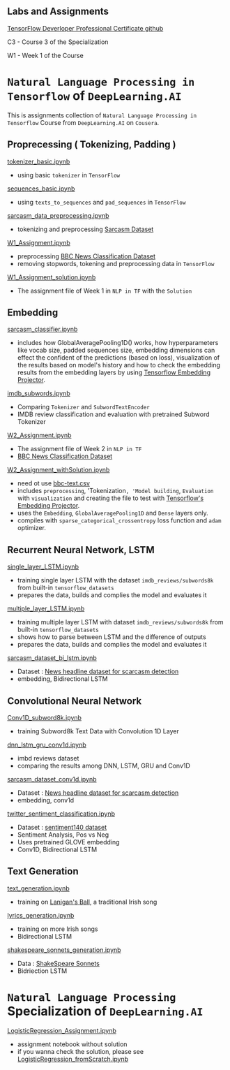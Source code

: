 ## Labs and Assignments
[TensorFlow Deverloper Professional Certificate github](https://github.com/https-deeplearning-ai/tensorflow-1-public)

C3 - Course 3 of the Specialization

W1 - Week 1 of the Course

# `Natural Language Processing in Tensorflow` of `DeepLearning.AI`
This is assignments collection of `Natural Language Processing in Tensorflow` Course from `DeepLearning.AI` on `Cousera`.


## Proprecessing ( Tokenizing, Padding )
[tokenizer_basic.ipynb](tokenizer_basic.ipynb)
- using basic `tokenizer` in `TensorFlow`

[sequences_basic.ipynb](sequences_basic.ipynb)
- using  `texts_to_sequences` and `pad_sequences` in `TensorFlow`

[sarcasm_data_preprocessing.ipynb](sarcasm_data_preprocessing.ipynb)
- tokenizing and preprocessing [Sarcasm Dataset](https://www.kaggle.com/rmisra/news-headlines-dataset-for-sarcasm-detection/home) 

[W1_Assignment.ipynb](C3W1_Assignment.ipynb)
- preprocessing [BBC News Classification Dataset](https://www.kaggle.com/c/learn-ai-bbc/overview)
- removing stopwords, tokening and preprocessing data in `TensorFlow`
 
[W1_Assignment_solution.ipynb](C3W1_Assignment_solution.ipynb)
- The assignment file of Week 1 in `NLP in TF` with the `Solution`

## Embedding
[sarcasm_classifier.ipynb](C3W2_Lab2_sarcasm_classifier.ipynb) 
- includes how GlobalAveragePooling1D() works, 
  how hyperparameters like vocab size, padded sequences size, embedding dimensions can effect the confident of the predictions (based on loss),
  visualization of the results based on model's history 
  and how to check the embedding results from the embedding layers by using [Tensorflow Embedding Projector](https://projector.tensorflow.org/).
  
[imdb_subwords.ipynb](C3W2_Lab3_imdb_subwords.ipynb)
- Comparing `Tokenizer` and `SubwordTextEncoder`
- IMDB review classification and evaluation with pretrained Subword Tokenizer

[W2_Assignment.ipynb](C3W2_Assignment.ipynb)
- The assignment file of Week 2 in `NLP in TF`
- [BBC News Classification Dataset](https://www.kaggle.com/c/learn-ai-bbc/overview)

[W2_Assignment_withSolution.ipynb](C3W2_Assignment_withSolution.ipynb)
- need ot use [bbc-text.csv](bbc-text.csv)
- includes `preprocessing`, 'Tokenization`, 'Model building`, `Evaluation` with `visualization` and creating the file to test with [Tensorflow's Embedding Projector](https://projector.tensorflow.org/).
- uses the `Embedding`, `GlobalAveragePooling1D` and `Dense` layers only.
- compiles with `sparse_categorical_crossentropy` loss function and `adam` optimizer.

## Recurrent Neural Network, LSTM
[single_layer_LSTM.ipynb](C3W3_Lab1_single_layer_LSTM.ipynb)
- training single layer LSTM with the dataset `imdb_reviews/subwords8k` from built-in `tensorflow_datasets`
- prepares the data, builds and complies the model and evaluates it

[multiple_layer_LSTM.ipynb](C3W3_Lab2_multiple_layer_LSTM.ipynb)
- training multiple layer LSTM with dataset `imdb_reviews/subwords8k` from built-in `tensorflow_datasets`
- shows how to parse between LSTM and the difference of outputs
- prepares the data, builds and complies the model and evaluates it

[sarcasm_dataset_bi_lstm.ipynb](https://github.com/yiyichanmyae/nlp/blob/master/tensorflow_dev_assignments/C3W3_Lab5_sarcasm_with_bi_LSTM.ipynb)
- Dataset : [News headline dataset for scarcasm detection](https://www.kaggle.com/datasets/rmisra/news-headlines-dataset-for-sarcasm-detection)
- embedding, Bidirectional LSTM

## Convolutional Neural Network
[Conv1D_subword8k.ipynb](C3W3_Lab3_Conv1D_subword8k.ipynb)
- training Subword8k Text Data with Convolution 1D Layer

[dnn_lstm_gru_conv1d.ipynb](https://github.com/yiyichanmyae/nlp/blob/master/tensorflow_dev_assignments/C3W3_Lab4_imdb_reviews_with_GRU_LSTM_Conv1D.ipynb)
- imbd reviews dataset
- comparing the results among DNN, LSTM, GRU and Conv1D

[sarcasm_dataset_conv1d.ipynb](https://github.com/yiyichanmyae/nlp/blob/master/tensorflow_dev_assignments/C3W3_Lab6_sarcasm_with_1D_convolutional.ipynb)
- Dataset : [News headline dataset for scarcasm detection](https://www.kaggle.com/datasets/rmisra/news-headlines-dataset-for-sarcasm-detection)
- embedding, conv1d

[twitter_sentiment_classification.ipynb](https://github.com/yiyichanmyae/nlp/blob/master/tensorflow_dev_assignments/C3W3_Assignment_sentiment_analysis.ipynb)
- Dataset : [sentiment140 dataset](http://help.sentiment140.com/home)
- Sentiment Analysis, Pos vs Neg
- Uses pretrained GLOVE embedding
- Conv1D, Bidirectional LSTM

## Text Generation
[text_generation.ipynb](https://github.com/yiyichanmyae/nlp/blob/master/tensorflow_dev_assignments/C3W4_Lab1_textgeneration.ipynb)
- training on [Lanigan's Ball](https://en.wikipedia.org/wiki/Lanigan%27s_Ball), a traditional Irish song

[lyrics_generation.ipynb](https://github.com/yiyichanmyae/nlp/blob/master/tensorflow_dev_assignments/C3W4_Lab2_irish_lyrics_generation.ipynb)
- training on more Irish songs
- Bidirectional LSTM

[shakespeare_sonnets_generation.ipynb](https://github.com/yiyichanmyae/nlp/blob/master/tensorflow_dev_assignments/C3W4_Assignment_Shakespeare_sonnets_generation.ipynb)
- Data : [ShakeSpeare Sonnets](https://www.opensourceshakespeare.org/views/sonnets/sonnet_view.php?range=viewrange&sonnetrange1=1&sonnetrange2=154)
- Bidriection LSTM 

# `Natural Language Processing` Specialization of `DeepLearning.AI`

[LogisticRegression_Assignment.ipynb](LogisticRegression_W1_Assignment.ipynb)
- assignment notebook without solution
- if you wanna check the solution, please see [LogisticRegression_fromScratch.ipynb](../LogisticRegression_fromScratch.ipynb)

